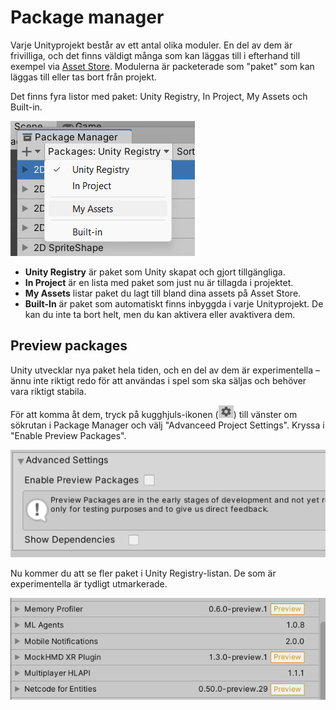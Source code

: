 # Package manager

Varje Unityprojekt består av ett antal olika moduler. En del av dem är frivilliga, och det finns väldigt många som kan läggas till i efterhand till exempel via [Asset Store](asset-store.md). Modulerna är packeterade som "paket" som kan läggas till eller tas bort från projekt.

Det finns fyra listor med paket: Unity Registry, In Project, My Assets och Built-in.

![](<../.gitbook/assets/image (21).png>)

* **Unity Registry** är paket som Unity skapat och gjort tillgängliga.
* **In Project** är en lista med paket som just nu är tillagda i projektet.
* **My Assets** listar paket du lagt till bland dina assets på Asset Store.
* **Built-In** är paket som automatiskt finns inbyggda i varje Unityprojekt. De kan du inte ta bort helt, men du kan aktivera eller avaktivera dem.

## Preview packages

Unity utvecklar nya paket hela tiden, och en del av dem är experimentella – ännu inte riktigt redo för att användas i spel som ska säljas och behöver vara riktigt stabila.

För att komma åt dem, tryck på kugghjuls-ikonen (![](<../.gitbook/assets/image (10).png>)) till vänster om sökrutan i Package Manager och välj "Advanceed Project Settings". Kryssa i "Enable Preview Packages".

![](<../.gitbook/assets/image (5) (1).png>)

Nu kommer du att se fler paket i Unity Registry-listan. De som är experimentella är tydligt utmarkerade.

![](<../.gitbook/assets/image (24).png>)
